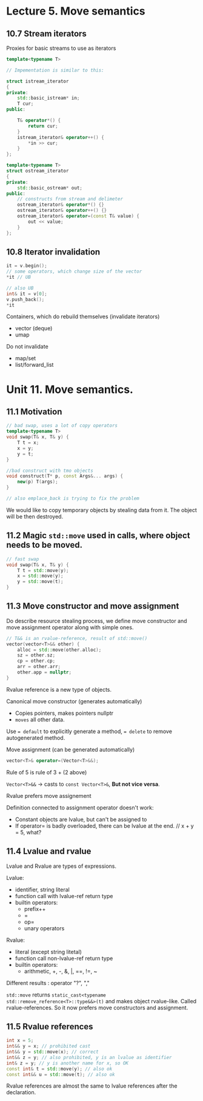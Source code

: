 # Lecture 5. Move semantics

## 10.7 Stream iterators

Proxies for basic streams to use as iterators
```cpp
template<typename T>

// Impementation is similar to this:

struct istream_iterator
{
private:
	std::basic_istream* in;
	T cur;
public:

	T& operator*() {
		return cur;
	}
	istream_iterator& operator++() {
		*in >> cur;
	}
};

template<typename T>
struct ostream_iterator
{
private:
	std::basic_ostream* out;
public:
	// constructs from stream and delimeter
	ostream_iterator& operator*() {}
	ostream_iterator& operator++() {}
	ostream_iterator& operator=(const T& value) {
		out << value;
	}
};
```

## 10.8 Iterator invalidation

```cpp
it = v.begin();
// some operators, which change size of the vector
*it // UB

// also UB
int& it = v[0];
v.push_back();
*it
```

Containers, which do rebuild themselves (invalidate iterators)
- vector (deque)
- umap

Do not invalidate
- map/set
- list/forward_list

# Unit 11. Move semantics.

## 11.1 Motivation

```cpp
// bad swap, uses a lot of copy operators
template<typename T>
void swap(T& x, T& y) {
	T t = x;
	x = y;
	y = t;
}

//bad construct with tmo objects
void construct(T* p, const Args&... args) {
	new(p) T(args);
}

// also emplace_back is trying to fix the problem
```

We would like to copy temporary objects by stealing data from it. The object will be then destroyed.

## 11.2 Magic `std::move` used in calls, where object needs to be moved.

```cpp
// fast swap
void swap(T& x, T& y) {
	T t = std::move(y);
	x = std::move(y);
	y = std::move(t);
}
```

## 11.3 Move constructor and move assignment

Do describe resource stealing process, we define move constructor and move assignment operator along with simple ones.

```cpp
// T&& is an rvalue-reference, result of std::move()
vector(vector<T>&& other) {
	alloc = std::move(other.alloc);
	sz = other.sz;
	cp = other.cp;
	arr = other.arr;
	other.app = nullptr;
}
```

Rvalue reference is a new type of objects.

Canonical move constructor (generates automatically)

- Copies pointers, makes pointers nullptr
- `moves` all other data.

Use `= default` to explicitly generate a method, `= delete` to remove autogenerated method.

Move assignment (can be generated automatically)
```cpp
vector<T>& operator=(Vector<T>&&);
```

Rule of 5 is rule of 3 + (2 above)

`Vector<T>&&` -> casts to `const Vector<T>&`, **But not vice versa**.

Rvalue prefers move assignement

Definition connected to assignment operator doesn't work:
- Constant objects are lvalue, but can't be assigned to
- If operator= is badly overloaded, there can be lvalue at the end. // x + y = 5, what?

## 11.4 Lvalue and rvalue

Lvalue and Rvalue are types of expressions.

Lvalue:

- identifier, string literal
- function call with lvalue-ref return type
- builtin operators:
	* prefix++
	* =
	* op=
	* unary operators

Rvalue:

- literal (except string litetal)
- function call non-lvalue-ref return type
- builtin operators:
	* arithmetic, +, -, &, |, ==, !=, ~

Different results : operator "?", ","

`std::move` returns `static_cast<typename std::remove_reference<T>::type&&>(t)` and makes object rvalue-like.
Called rvalue-references. So it now prefers move constructors and assignment.

## 11.5 Rvalue references

```cpp
int x = 5;
int&& y = x; // prohibited cast
int&& y = std::move(x); // correct
int&& z = y; // also prohibited, y is an lvalue as identifier
int& z = y; // y is another name for x, so OK
const int& t = std::move(y); // also ok
const int&& u = std::move(t); // also ok
```

Rvalue references are almost the same to lvalue references after the declaration.